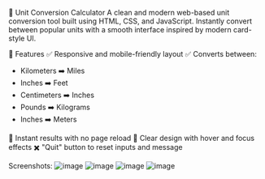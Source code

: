 🧮 Unit Conversion Calculator
A clean and modern web-based unit conversion tool built using HTML, CSS, and JavaScript. Instantly convert between popular units with a smooth interface inspired by modern card-style UI.

🚀 Features
✅ Responsive and mobile-friendly layout
✅ Converts between:

- Kilometers ➡️ Miles
- Inches ➡️ Feet
- Centimeters ➡️ Inches
- Pounds ➡️ Kilograms
- Inches ➡️ Meters

🎯 Instant results with no page reload
🧼 Clear design with hover and focus effects
✖️ "Quit" button to reset inputs and message

Screenshots:
![image](https://github.com/user-attachments/assets/6e6e5ef5-53bd-4815-b3a1-9c2a03b4eb12)
![image](https://github.com/user-attachments/assets/e54f430f-9ba8-4fc7-b5ea-f0eee01cd3a4)
![image](https://github.com/user-attachments/assets/87a18692-fae4-4030-aa95-2a46a94f1935)
![image](https://github.com/user-attachments/assets/6474fe52-dc1f-43fe-a327-25200ced4e36)
